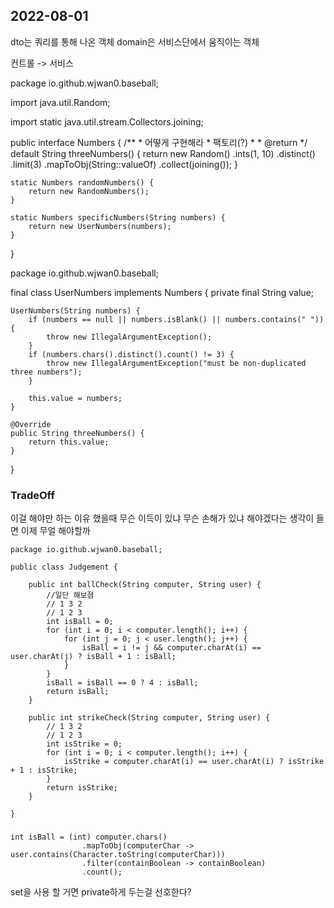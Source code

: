 ## 2022-08-01

dto는 쿼리를 통해 나온 객체
domain은 서비스단에서 움직이는 객체

컨트롤 -> 서비스



package io.github.wjwan0.baseball;

import java.util.Random;

import static java.util.stream.Collectors.joining;

public interface Numbers {
    /**
     * 어떻게 구현해라
     * 팩토리(?)
     *
     * @return
     */
    default String threeNumbers() {
        return new Random()
                .ints(1, 10)
                .distinct()
                .limit(3)
                .mapToObj(String::valueOf)
                .collect(joining());
    }

    

    static Numbers randomNumbers() {
        return new RandomNumbers();
    }

    static Numbers specificNumbers(String numbers) {
        return new UserNumbers(numbers);
    }

}

package io.github.wjwan0.baseball;

final class UserNumbers implements Numbers {
    private final String value;

    UserNumbers(String numbers) {
        if (numbers == null || numbers.isBlank() || numbers.contains(" ")) {
            throw new IllegalArgumentException();
        }
        if (numbers.chars().distinct().count() != 3) {
            throw new IllegalArgumentException("must be non-duplicated three numbers");
        }

        this.value = numbers;
    }

    @Override
    public String threeNumbers() {
        return this.value;
    }
}

### TradeOff
이걸 해야만 하는 이유
했을때 무슨 이득이 있냐 무슨 손해가 있냐
해야겠다는 생각이 들면 이제 무얼 해야할까


```
package io.github.wjwan0.baseball;

public class Judgement {

    public int ballCheck(String computer, String user) {
        //일단 해보졈
        // 1 3 2
        // 1 2 3
        int isBall = 0;
        for (int i = 0; i < computer.length(); i++) {
            for (int j = 0; j < user.length(); j++) {
                isBall = i != j && computer.charAt(i) == user.charAt(j) ? isBall + 1 : isBall;
            }
        }
        isBall = isBall == 0 ? 4 : isBall;
        return isBall;
    }

    public int strikeCheck(String computer, String user) {
        // 1 3 2
        // 1 2 3
        int isStrike = 0;
        for (int i = 0; i < computer.length(); i++) {
            isStrike = computer.charAt(i) == user.charAt(i) ? isStrike + 1 : isStrike;
        }
        return isStrike;
    }

}

```


### 
```
int isBall = (int) computer.chars()
                .mapToObj(computerChar -> user.contains(Character.toString(computerChar)))
                .filter(containBoolean -> containBoolean)
                .count();
```

set을 사용 할 거면 private하게 두는걸 선호한다?
